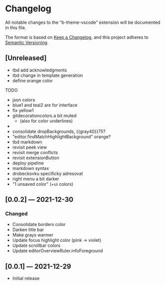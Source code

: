# Changelog

All notable changes to the “b-theme-vscode” extension will be documented in this file.

The format is based on [Keep a Changelog](https://keepachangelog.com/en/1.0.0/), and this project adheres to [Semantic Versioning](https://semver.org/spec/v2.0.0.html).

## [Unreleased]
- tbd add acknowledgments
- tbd change in template generation
- define orange color

TODO
- json colors
- blue1 and teal2 are for interface
- fix yellow1
- gitdecorationcolors a bit muted
  -  (also for color underlines)
- 
- consolidate dropBackgrounds, {{gray40}}75?
- "editor.findMatchHighlightBackground" orange?
- tbd markdown
- revisit peek view
- revisit merge conflicts
- revisit extensionButton
- deploy pipeline
- markdown syntax
- drobeckovku specificky adresovat
- right menu a bit darker
- "1 unsaved color" (+ui colors)


## [0.0.2] — 2021-12-30

### Changed
- Consolidate borders color
- Darken title bar
- Make grays warmer
- Update focus highlight color (pink → violet)
- Update scrollbar colors
- Update editorOverviewRuler.infoForeground


## [0.0.1] — 2021-12-29
- Initial release
